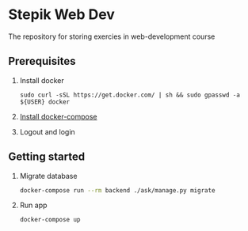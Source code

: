 # Stepik Web Dev

The repository for storing exercies in web-development course

## Prerequisites

1. Install docker

    ```
    sudo curl -sSL https://get.docker.com/ | sh && sudo gpasswd -a ${USER} docker
    ```

1. [Install docker-compose](https://github.com/docker/compose/releases)

1. Logout and login

## Getting started

1. Migrate database

    ```bash
    docker-compose run --rm backend ./ask/manage.py migrate
    ```

1. Run app

    ```bash
    docker-compose up
    ```
